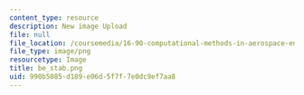 ```yaml
---
content_type: resource
description: New image Upload
file: null
file_location: /coursemedia/16-90-computational-methods-in-aerospace-engineering-spring-2014/990b5085d189e06d5f7f7e0dc9ef7aa8_be_stab.png
file_type: image/png
resourcetype: Image
title: be_stab.png
uid: 990b5085-d189-e06d-5f7f-7e0dc9ef7aa8
---
```

